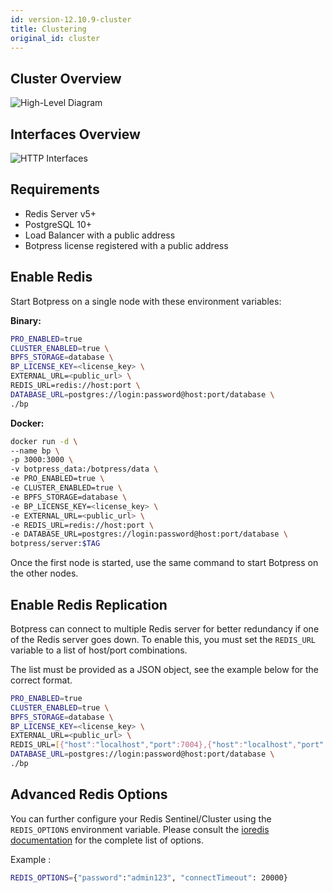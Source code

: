 ```yaml
---
id: version-12.10.9-cluster
title: Clustering
original_id: cluster
---
```


## Cluster Overview

![High-Level Diagram](assets/bp-cluster.png)

## Interfaces Overview

![HTTP Interfaces](assets/http-interfaces.png)

## Requirements

- Redis Server v5+
- PostgreSQL 10+
- Load Balancer with a public address
- Botpress license registered with a public address

## Enable Redis

Start Botpress on a single node with these environment variables:

**Binary:**

```bash
PRO_ENABLED=true
CLUSTER_ENABLED=true \
BPFS_STORAGE=database \
BP_LICENSE_KEY=<license_key> \
EXTERNAL_URL=<public_url> \
REDIS_URL=redis://host:port \
DATABASE_URL=postgres://login:password@host:port/database \
./bp
```

**Docker:**

```bash
docker run -d \
--name bp \
-p 3000:3000 \
-v botpress_data:/botpress/data \
-e PRO_ENABLED=true \
-e CLUSTER_ENABLED=true \
-e BPFS_STORAGE=database \
-e BP_LICENSE_KEY=<license_key> \
-e EXTERNAL_URL=<public_url> \
-e REDIS_URL=redis://host:port \
-e DATABASE_URL=postgres://login:password@host:port/database \
botpress/server:$TAG
```

Once the first node is started, use the same command to start Botpress on the other nodes.

## Enable Redis Replication

Botpress can connect to multiple Redis server for better redundancy if one of the Redis server goes down. To enable this, you must set the `REDIS_URL` variable to a list of host/port combinations.

The list must be provided as a JSON object, see the example below for the correct format. 

```bash
PRO_ENABLED=true
CLUSTER_ENABLED=true \
BPFS_STORAGE=database \
BP_LICENSE_KEY=<license_key> \
EXTERNAL_URL=<public_url> \
REDIS_URL=[{"host":"localhost","port":7004},{"host":"localhost","port":7001},{"host":"localhost","port":7002}]
DATABASE_URL=postgres://login:password@host:port/database \
./bp
```

## Advanced Redis Options

You can further configure your Redis Sentinel/Cluster using the `REDIS_OPTIONS` environment variable. Please consult the [ioredis documentation](https://github.com/luin/ioredis/blob/master/API.md) for the complete list of options.

Example :

```bash
REDIS_OPTIONS={"password":"admin123", "connectTimeout": 20000}
```
